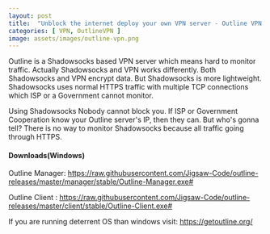 ```yaml
---
layout: post
title:  "Unblock the internet deploy your own VPN server - Outline VPN  by Jigsaw"
categories: [ VPN, OutlineVPN ]
image: assets/images/outline-vpn.png
---
```

Outline is a Shadowsocks  based VPN server which means hard to monitor traffic. Actually Shadowsocks and VPN works differently. Both Shadowsocks  and VPN encrypt data. But Shadowsocks is more lightweight. Shadowsocks uses normal HTTPS traffic with multiple TCP connections which ISP or a Government cannot monitor.

Using Shadowsocks Nobody cannot block you. If ISP or Government Cooperation know your Outline server's IP, then they can. But who's gonna tell? There is no way to monitor Shadowsocks because all traffic going through HTTPS.


#### Downloads(Windows)

Outline Manager: https://raw.githubusercontent.com/Jigsaw-Code/outline-releases/master/manager/stable/Outline-Manager.exe#

Outline Client : https://raw.githubusercontent.com/Jigsaw-Code/outline-releases/master/client/stable/Outline-Client.exe#


If you are running deterrent OS than windows visit: https://getoutline.org/
